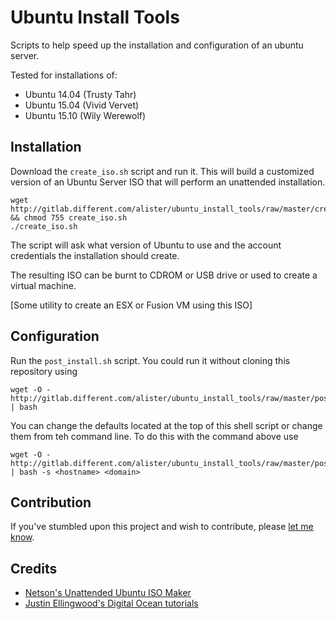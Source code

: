 # Ubuntu Install Tools
Scripts to help speed up the installation and configuration of an ubuntu server.

Tested for installations of:
* Ubuntu 14.04 (Trusty Tahr)
* Ubuntu 15.04 (Vivid Vervet)
* Ubuntu 15.10 (Wily Werewolf)

## Installation

Download the `create_iso.sh` script and run it. This will build a customized version of an Ubuntu Server ISO that will perform an unattended installation.

    wget http://gitlab.different.com/alister/ubuntu_install_tools/raw/master/create_iso.sh && chmod 755 create_iso.sh
    ./create_iso.sh

The script will ask what version of Ubuntu to use and the account credentials the installation should create.

The resulting ISO can be burnt to CDROM or USB drive or used to create a virtual machine.

[Some utility to create an ESX or Fusion VM using this ISO]

## Configuration
Run the `post_install.sh` script. You could run it without cloning this repository using

    wget -O - http://gitlab.different.com/alister/ubuntu_install_tools/raw/master/post_install.sh | bash

You can change the defaults located at the top of this shell script or change them from teh command line. To do this with the command above use

    wget -O - http://gitlab.different.com/alister/ubuntu_install_tools/raw/master/post_install.sh | bash -s <hostname> <domain>

## Contribution
If you've stumbled upon this project and wish to contribute, please [let me know](mailto:alister@different.com).

## Credits
* [Netson's Unattended Ubuntu ISO Maker](https://github.com/netson/ubuntu-unattended)
* [Justin Ellingwood's Digital Ocean tutorials](https://www.digitalocean.com/community/tutorials/additional-recommended-steps-for-new-ubuntu-14-04-servers)
